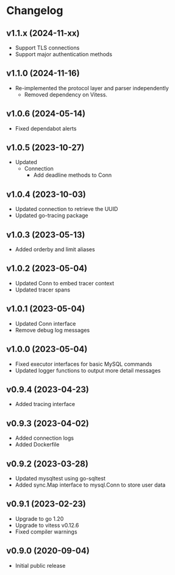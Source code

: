 # Changelog

## v1.1.x (2024-11-xx)
- Support TLS connections
- Support major authentication methods

## v1.1.0 (2024-11-16)
- Re-implemented the protocol layer and parser independently
  - Removed dependency on Vitess.

## v1.0.6 (2024-05-14)
- Fixed dependabot alerts

## v1.0.5 (2023-10-27)
- Updated
  - Connection
    - Add deadline methods to Conn

## v1.0.4 (2023-10-03)
- Updated connection to retrieve the UUID
- Updated go-tracing package

## v1.0.3 (2023-05-13)
- Added orderby and limit aliases

## v1.0.2 (2023-05-04)
- Updated Conn to embed tracer context
- Updated tracer spans

## v1.0.1 (2023-05-04)
- Updated Conn interface
- Remove debug log messages

## v1.0.0 (2023-05-04)
- Fixed executor interfaces for basic MySQL commands
- Updated logger functions to output more detail messages

## v0.9.4 (2023-04-23)
- Added tracing interface

## v0.9.3 (2023-04-02)
- Added connection logs
- Added Dockerfile

## v0.9.2 (2023-03-28)
- Updated mysqltest using go-sqltest
- Added sync.Map interface to mysql.Conn to store user data

## v0.9.1 (2023-02-23)
- Upgrade to go 1.20
- Upgrade to vitess v0.12.6
- Fixed compiler warnings

## v0.9.0 (2020-09-04)
- Initial public release  
